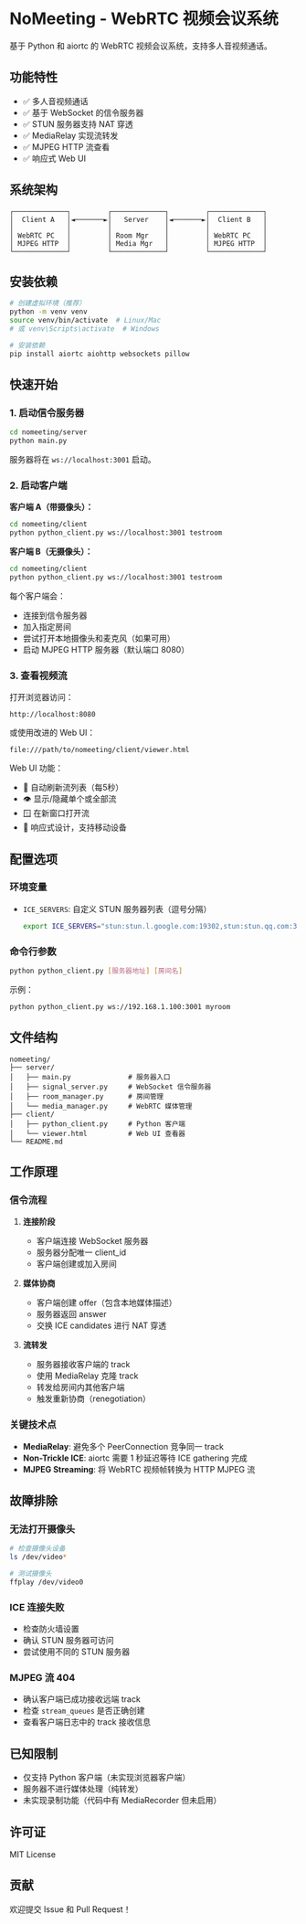 # NoMeeting - WebRTC 视频会议系统

基于 Python 和 aiortc 的 WebRTC 视频会议系统，支持多人音视频通话。

## 功能特性

- ✅ 多人音视频通话
- ✅ 基于 WebSocket 的信令服务器
- ✅ STUN 服务器支持 NAT 穿透
- ✅ MediaRelay 实现流转发
- ✅ MJPEG HTTP 流查看
- ✅ 响应式 Web UI

## 系统架构

```
┌─────────────┐         ┌─────────────┐         ┌─────────────┐
│  Client A   │◄───────►│   Server    │◄───────►│  Client B   │
│             │         │             │         │             │
│ WebRTC PC   │         │ Room Mgr    │         │ WebRTC PC   │
│ MJPEG HTTP  │         │ Media Mgr   │         │ MJPEG HTTP  │
└─────────────┘         └─────────────┘         └─────────────┘
```

## 安装依赖

```bash
# 创建虚拟环境（推荐）
python -m venv venv
source venv/bin/activate  # Linux/Mac
# 或 venv\Scripts\activate  # Windows

# 安装依赖
pip install aiortc aiohttp websockets pillow
```

## 快速开始

### 1. 启动信令服务器

```bash
cd nomeeting/server
python main.py
```

服务器将在 `ws://localhost:3001` 启动。

### 2. 启动客户端

**客户端 A（带摄像头）：**
```bash
cd nomeeting/client
python python_client.py ws://localhost:3001 testroom
```

**客户端 B（无摄像头）：**
```bash
cd nomeeting/client
python python_client.py ws://localhost:3001 testroom
```

每个客户端会：
- 连接到信令服务器
- 加入指定房间
- 尝试打开本地摄像头和麦克风（如果可用）
- 启动 MJPEG HTTP 服务器（默认端口 8080）

### 3. 查看视频流

打开浏览器访问：
```
http://localhost:8080
```

或使用改进的 Web UI：
```
file:///path/to/nomeeting/client/viewer.html
```

Web UI 功能：
- 🔄 自动刷新流列表（每5秒）
- 👁️ 显示/隐藏单个或全部流
- 🪟 在新窗口打开流
- 📱 响应式设计，支持移动设备

## 配置选项

### 环境变量

- `ICE_SERVERS`: 自定义 STUN 服务器列表（逗号分隔）
  ```bash
  export ICE_SERVERS="stun:stun.l.google.com:19302,stun:stun.qq.com:3478"
  ```

### 命令行参数

```bash
python python_client.py [服务器地址] [房间名]
```

示例：
```bash
python python_client.py ws://192.168.1.100:3001 myroom
```

## 文件结构

```
nomeeting/
├── server/
│   ├── main.py              # 服务器入口
│   ├── signal_server.py     # WebSocket 信令服务器
│   ├── room_manager.py      # 房间管理
│   └── media_manager.py     # WebRTC 媒体管理
├── client/
│   ├── python_client.py     # Python 客户端
│   └── viewer.html          # Web UI 查看器
└── README.md
```

## 工作原理

### 信令流程

1. **连接阶段**
   - 客户端连接 WebSocket 服务器
   - 服务器分配唯一 client_id
   - 客户端创建或加入房间

2. **媒体协商**
   - 客户端创建 offer（包含本地媒体描述）
   - 服务器返回 answer
   - 交换 ICE candidates 进行 NAT 穿透

3. **流转发**
   - 服务器接收客户端的 track
   - 使用 MediaRelay 克隆 track
   - 转发给房间内其他客户端
   - 触发重新协商（renegotiation）

### 关键技术点

- **MediaRelay**: 避免多个 PeerConnection 竞争同一 track
- **Non-Trickle ICE**: aiortc 需要 1 秒延迟等待 ICE gathering 完成
- **MJPEG Streaming**: 将 WebRTC 视频帧转换为 HTTP MJPEG 流

## 故障排除

### 无法打开摄像头

```bash
# 检查摄像头设备
ls /dev/video*

# 测试摄像头
ffplay /dev/video0
```

### ICE 连接失败

- 检查防火墙设置
- 确认 STUN 服务器可访问
- 尝试使用不同的 STUN 服务器

### MJPEG 流 404

- 确认客户端已成功接收远端 track
- 检查 `stream_queues` 是否正确创建
- 查看客户端日志中的 track 接收信息

## 已知限制

- 仅支持 Python 客户端（未实现浏览器客户端）
- 服务器不进行媒体处理（纯转发）
- 未实现录制功能（代码中有 MediaRecorder 但未启用）

## 许可证

MIT License

## 贡献

欢迎提交 Issue 和 Pull Request！